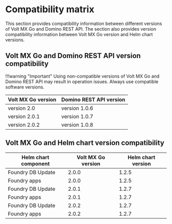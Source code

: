 # Compatibility matrix

This section provides compatibility information between different versions of Volt MX Go and Domino REST API. The section also provides version compatibility information between Volt MX Go version and Helm chart versions.

## Volt MX Go and Domino REST API version compatibility 

!!!warning "Important"
    Using non-compatible versions of Volt MX Go and Domino REST API may result in operation issues. Always use compatible software versions.

|Volt MX Go version|Domino REST API version|
|----|----|
|version 2.0|version 1.0.6|
|version 2.0.1|version 1.0.7|
|version 2.0.2|version 1.0.8|

## Volt MX Go and Helm chart version compatibility

|Helm chart component|Volt MX Go version|Helm chart version|
|----|----|----|
|Foundry DB Update|2.0.0|1.2.5|
|Foundry apps|2.0.0|1.2.5|
|Foundry DB Update|2.0.1|1.2.7|
|Foundry apps|2.0.1|1.2.7|
|Foundry DB Update|2.0.2|1.2.7|
|Foundry apps|2.0.2|1.2.7|



